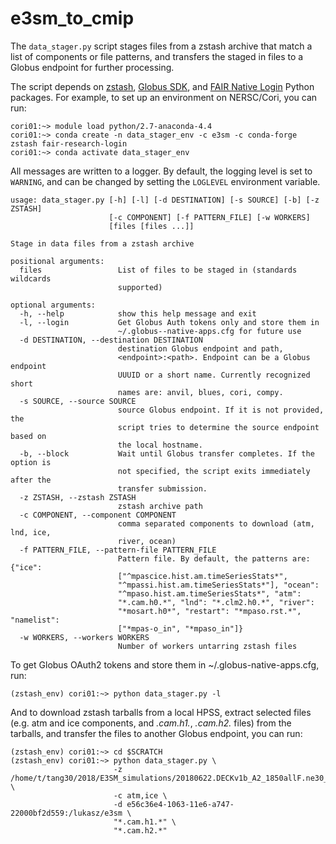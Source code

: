 # e3sm_to_cmip

The `data_stager.py` script stages files from a zstash archive that match a list of components or file patterns, and transfers the staged in files to a Globus endpoint for further processing.

The script depends on [zstash][zstash], [Globus SDK][globussdk], and [FAIR Native Login][fairnativelogin] Python packages. For example, to set up an environment on NERSC/Cori, you can run:
```
cori01:~> module load python/2.7-anaconda-4.4
cori01:~> conda create -n data_stager_env -c e3sm -c conda-forge zstash fair-research-login
cori01:~> conda activate data_stager_env
```
All messages are written to a logger. By default, the logging level is set to `WARNING`, and can be changed by setting the `LOGLEVEL` environment variable.
```
usage: data_stager.py [-h] [-l] [-d DESTINATION] [-s SOURCE] [-b] [-z ZSTASH]
                      [-c COMPONENT] [-f PATTERN_FILE] [-w WORKERS]
                      [files [files ...]]

Stage in data files from a zstash archive

positional arguments:
  files                 List of files to be staged in (standards wildcards
                        supported)

optional arguments:
  -h, --help            show this help message and exit
  -l, --login           Get Globus Auth tokens only and store them in
                        ~/.globus--native-apps.cfg for future use
  -d DESTINATION, --destination DESTINATION
                        destination Globus endpoint and path,
                        <endpoint>:<path>. Endpoint can be a Globus endpoint
                        UUUID or a short name. Currently recognized short
                        names are: anvil, blues, cori, compy.
  -s SOURCE, --source SOURCE
                        source Globus endpoint. If it is not provided, the
                        script tries to determine the source endpoint based on
                        the local hostname.
  -b, --block           Wait until Globus transfer completes. If the option is
                        not specified, the script exits immediately after the
                        transfer submission.
  -z ZSTASH, --zstash ZSTASH
                        zstash archive path
  -c COMPONENT, --component COMPONENT
                        comma separated components to download (atm, lnd, ice,
                        river, ocean)
  -f PATTERN_FILE, --pattern-file PATTERN_FILE
                        Pattern file. By default, the patterns are: {"ice":
                        ["^mpascice.hist.am.timeSeriesStats*",
                        "^mpassi.hist.am.timeSeriesStats*"], "ocean":
                        "^mpaso.hist.am.timeSeriesStats*", "atm":
                        "*.cam.h0.*", "lnd": "*.clm2.h0.*", "river":
                        "*mosart.h0*", "restart": "*mpaso.rst.*", "namelist":
                        ["*mpas-o_in", "*mpaso_in"]}
  -w WORKERS, --workers WORKERS
                        Number of workers untarring zstash files
```
To get Globus OAuth2 tokens and store them in ~/.globus-native-apps.cfg, run:
```
(zstash_env) cori01:~> python data_stager.py -l
```
And to download zstash tarballs from a local HPSS, extract selected files (e.g. atm and ice components, and *.cam.h1.*, *.cam.h2.* files) from the tarballs, and transfer the files to another Globus endpoint, you can run:
```
(zstash_env) cori01:~> cd $SCRATCH
(zstash_env) cori01:~> python data_stager.py \
                       -z /home/t/tang30/2018/E3SM_simulations/20180622.DECKv1b_A2_1850allF.ne30_oEC.edison \
                       -c atm,ice \
                       -d e56c36e4-1063-11e6-a747-22000bf2d559:/lukasz/e3sm \
                       "*.cam.h1.*" \
                       "*.cam.h2.*"
```
[zstash]: https://github.com/E3SM-Project/zstash
[globussdk]: https://github.com/globus/globus-sdk-python
[fairnativelogin]: https://github.com/fair-research/native-login
